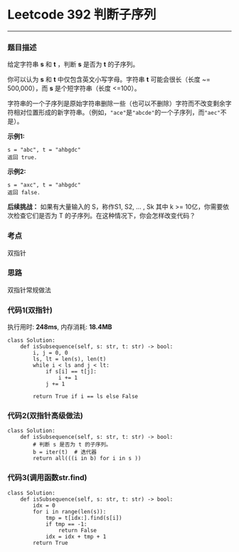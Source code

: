 # Leetcode 392 判断子序列
***
### 题目描述
给定字符串 **s** 和 **t** ，判断 **s** 是否为 **t** 的子序列。

你可以认为 **s** 和 **t** 中仅包含英文小写字母。字符串 **t** 可能会很长（长度 ~= 500,000），而 **s** 是个短字符串（长度 <=100）。

字符串的一个子序列是原始字符串删除一些（也可以不删除）字符而不改变剩余字符相对位置形成的新字符串。（例如，`"ace"`是`"abcde"`的一个子序列，而`"aec"`不是）。


**示例1:**   

	s = "abc", t = "ahbgdc"
	返回 true.
	
**示例2:**   

	s = "axc", t = "ahbgdc"
	返回 false.

**后续挑战：** 
如果有大量输入的 S，称作S1, S2, ... , Sk 其中 k >= 10亿，你需要依次检查它们是否为 T 的子序列。在这种情况下，你会怎样改变代码？ 


### 考点

双指针

### 思路

双指针常规做法


### 代码1(双指针)
执行用时: **248ms**, 内存消耗: **18.4MB**

```
class Solution:
    def isSubsequence(self, s: str, t: str) -> bool:
        i, j = 0, 0
        ls, lt = len(s), len(t)
        while i < ls and j < lt:
            if s[i] == t[j]:
                i += 1
            j += 1
            
        return True if i == ls else False
```

### 代码2(双指针高级做法)

```
class Solution:
    def isSubsequence(self, s: str, t: str) -> bool:
    	# 判断 s 是否为 t 的子序列。
    	b = iter(t)  # 迭代器
    	return all(((i in b) for i in s ))
```

### 代码3(调用函数str.find)

```
class Solution:
    def isSubsequence(self, s: str, t: str) -> bool:
        idx = 0
        for i in range(len(s)):
            tmp = t[idx:].find(s[i])
            if tmp == -1:
                return False
            idx = idx + tmp + 1
        return True
```